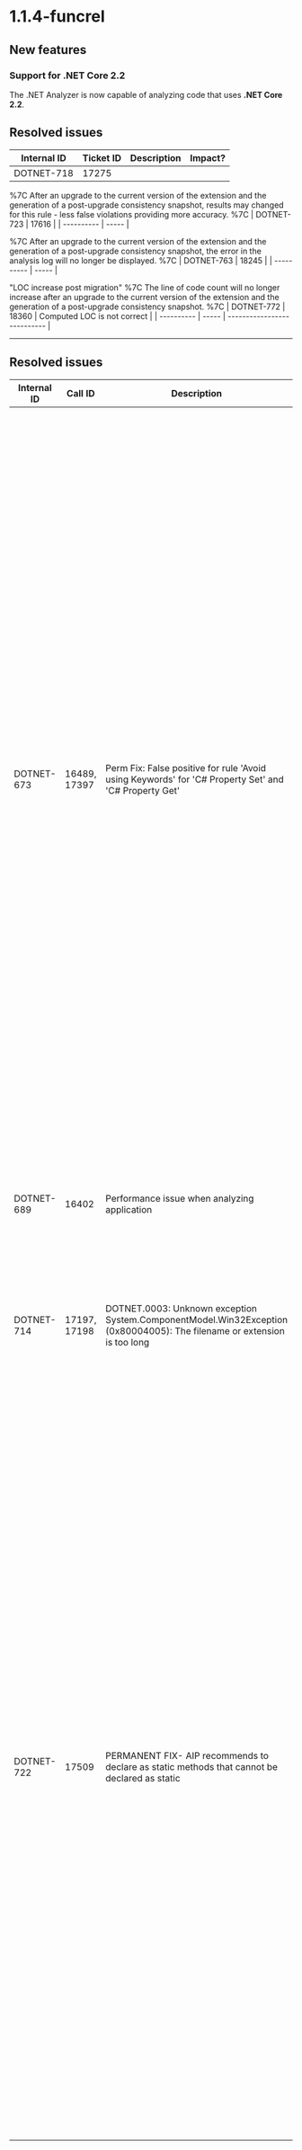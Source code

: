 # 1.1.4-funcrel

## New features

### Support for .NET Core 2.2

The .NET Analyzer is now capable of analyzing code that uses **.NET Core 2.2**.
## Resolved issues

| Internal ID | Ticket ID | Description | Impact? |
| ----------- | --------- | ----------- | ------- |
| DOTNET-718 | 17275 |

%7C After an upgrade to the current version of the extension and the generation of a post-upgrade consistency snapshot, results may changed for this rule - less false violations providing more accuracy. %7C
| DOTNET-723 | 17616 |
| ---------- | ----- |

%7C After an upgrade to the current version of the extension and the generation of a post-upgrade consistency snapshot, the error in the analysis log will no longer be displayed. %7C
| DOTNET-763 | 18245 |
| ---------- | ----- |

"LOC increase post migration"
%7C The line of code count will no longer increase after an upgrade to the current version of the extension and the generation of a post-upgrade consistency snapshot. %7C
| DOTNET-772 | 18360 | Computed LOC is not correct |
| ---------- | ----- | --------------------------- |

-----------------------------------------------------------------------------------------------------------------------------------------------------------------------
## Resolved issues

| Internal ID | Call ID | Description | Impact? |
| ----------- | ------- | ----------- | ------- |
| DOTNET-673 | 16489, 17397 | Perm Fix: False positive for rule 'Avoid using Keywords' for 'C\# Property Set' and 'C\# Property Get' | In previous releases of the extension, false positive violations to the rule "Avoid using Keywords as names - 3570" were returned during the analysis. The false violations were detected in property getter and setters, which are always called "set" and "get" and which appear on the list of keywords causing the violation. This bug has now been fixed (these object types are no excluded from the scope of this rule) and therefore after an upgrade to the current version of the extension and the generation of a post-upgrade consistency snapshot, results may changed for this rule - less false violations providing more accuracy. |
| DOTNET-689 | 16402 | Performance issue when analyzing application | Time required to run an analysis should now be improved. No impact to results. |
| DOTNET-714 | 17197, 17198 | DOTNET.0003: Unknown exception System.ComponentModel.Win32Exception (0x80004005): The filename or extension is too long | After updating to 1.1.3-funcrel, no exception found in the analysis log saying, "The filename or extension is too long". |
| DOTNET-722 | 17509 | PERMANENT FIX- AIP recommends to declare as static methods that cannot be declared as static | In previous releases of the extension, false positive violations to the rule "Declare as Static all methods not using instance members (.NET) - 7270" were returned during the analysis. The false violations were detected in property getter and setters, which cannot be declared static when they are overridden by a class from a base class, or when a class implements them from an interface. This bug has now been fixed and therefore after an upgrade to the current version of the extension and the generation of a post-upgrade consistency snapshot, results may changed for this rule - less false violations providing more accuracy. |

